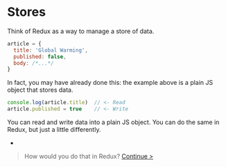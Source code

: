 # Stores

Think of Redux as a way to manage a store of data.

```js
article = {
  title: 'Global Warming',
  published: false,
  body: /*...*/
}
```

In fact, you may have already done this: the example above is a plain JS object that stores data.

```js
console.log(article.title)  // <- Read
article.published = true    // <- Write
```

You can read and write data into a plain JS object. You can do the same in Redux, but just a little differently.

-

> How would you do that in Redux? [Continue >](our-first-store.md)
